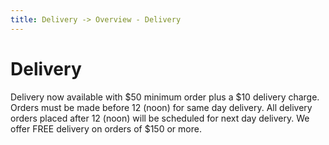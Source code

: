 ```yaml
---
title: Delivery -> Overview - Delivery
---
```


# Delivery

Delivery now available with $50 minimum order plus a $10 delivery charge. Orders must be made before 12 (noon) for same day delivery. All delivery orders placed after 12 (noon) will be scheduled for next day delivery. We offer FREE delivery on orders of \$150 or more.
